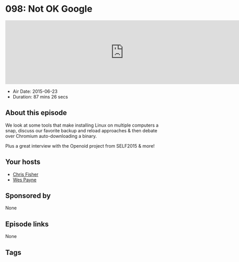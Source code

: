 # 098: Not OK Google

<iframe src="https://player.fireside.fm/v2/RUkczH-V+TK2k_auS?theme=dark" width="740" height="200" frameborder="0" scrolling="no"></iframe>

* Air Date: 2015-06-23
* Duration: 87 mins 26 secs

## About this episode

We look at some tools that make installing Linux on multiple computers a snap, discuss our favorite backup and reload approaches & then debate over Chromium auto-downloading a binary.

Plus a great interview with the Openoid project from SELF2015 & more!

## Your hosts
* [Chris Fisher](https://linuxunplugged.com/hosts/chrislas)
* [Wes Payne](https://linuxunplugged.com/hosts/wes)

## Sponsored by

None



## Episode links

None



## Tags

